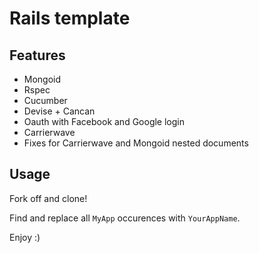 # Rails template

## Features

  * Mongoid
  * Rspec
  * Cucumber
  * Devise + Cancan
  * Oauth with Facebook and Google login
  * Carrierwave
  * Fixes for Carrierwave and Mongoid nested documents
  
## Usage

Fork off and clone! 

Find and replace all `MyApp` occurences with `YourAppName`.

Enjoy :)